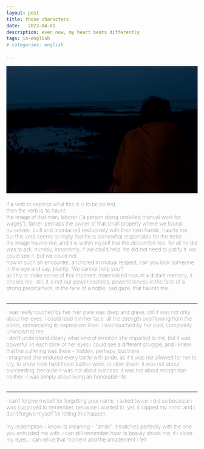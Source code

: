 ```yaml
---
layout: post
title: those characters
date:   2023-04-01
description: even now, my heart beats differently
tags: in-english
# categories: english

---
```



<div>
    <img src="/assets/img/reflection.jpg" class="my-image rounded z-depth-1">
</div>
<br>

<span style="font-size:14px;font-weight:lighter">
if a verb to express what this is is to be picked, 
<br> then the verb is ‘to haunt’.
<br> the image of that man, laborer (“a person doing unskilled manual work for wages”), father, perhaps the owner of that small property where we found ourselves, built and maintained exclusively with their own hands, haunts me. but this verb seems to imply that he is somewhat responsible for the terror.
<br> the image haunts me, and it is within myself that the discomfort lies. for all he did was to ask, humbly, innocently, if we could help. he did not need to justify it. we could see it. but we could not.
<br> how in such an encounter, anchored in mutual respect, can you look someone in the eye and say, bluntly, ‘We cannot help you’? 
<br> as I try to make sense of that moment, materialized now in a distant memory, it chokes me. still, it is not our powerlessness, powerlessness in the face of a strong predicament, in the face of a noble, sad gaze, that haunts me...
</span>
<br>
<br>

<hr>
<span style="font-size:14px;font-weight:lighter">
i was really touched by her. her stare was deep and grave; still it was not only about her eyes. i could read it in her face: all the strength overflowing from the pores, demarcating its expression lines. i was touched by her past, completely unknown to me.
<br> i don’t understand clearly what kind of emotion she imparted to me, but it was powerful. in each blink of her eyes i could see a different struggle, and i knew that the suffering was there – hidden, perhaps, but there. 
<br> i imagined she endured every battle with pride, as if it was not allowed for her to cry, to show how hard those battles were; to slow down. it was not about succeeding, because it was not about success. it was not about recognition neither. it was simply about living an honorable life.
</span>
<br>
<br>

<hr>
<span style="font-size:14px;font-weight:lighter">
i can’t forgive myself for forgetting your name. i asked twice. i did so because i was supposed to remember, because i wanted to. yet, it slipped my mind. and i don’t forgive myself for letting this happen.
<br> ...
<br> my redemption: i know its meaning – "smile". it matches perfectly with the one you entrusted me with. i can still remember how its beauty struck me; if i close my eyes, i can relive that moment and the amazement i felt.
</span>

<!---
<hr>
<span style="font-size:15px;font-weight:lighter"> 
We had this peculiar, interesting relationship in which one could never really understand what the other meant. Deep down, we both knew that, but it didn't matter. I suppose we esteemed each other's life stance, and for some reason, felt safe in that bond (our, if formal, almost solemn). We kept exchanging observations about life now and then as if life itself made sense.
</span>

 <hr>
<span style="font-size:14px;font-weight:lighter"> The characters I met throughout my journey in that world – from time to time, I would recognize them in others' faces as I walked on the streets and would, mesmerized, laugh at the situation:  <br> How was it that I could remember a handful of special individuals thousands of miles of distance and time away, only by stumbling upon strangers? </span> --->